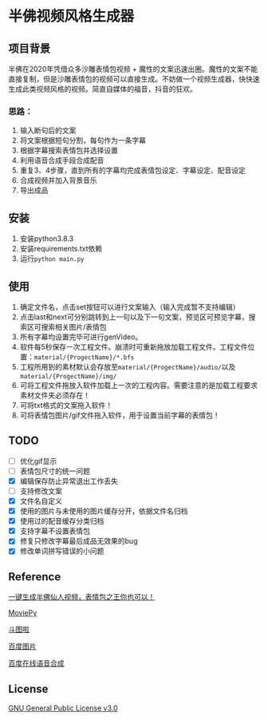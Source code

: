 # 半佛视频风格生成器

## 项目背景
半佛在2020年凭借众多沙雕表情包视频 + 魔性的文案迅速出圈。魔性的文案不能直接复制，但是沙雕表情包的视频可以直接生成。不妨做一个视频生成器，快快速生成此类视频风格的视频。简直自媒体的福音，抖音的狂欢。

### 思路：
1. 输入断句后的文案
2. 将文案根据短句分割，每句作为一条字幕
3. 根据字幕搜索表情包并选择设置
4. 利用语音合成手段合成配音
5. 重复3、4步骤，直到所有的字幕均完成表情包设定、字幕设定、配音设定
6. 合成视频并加入背景音乐
7. 导出成品

## 安装
1. 安装python3.8.3
2. 安装requirements.txt依赖
3. 运行`python main.py`

## 使用
1. 确定文件名，点击set按钮可以进行文案输入（输入完成暂不支持编辑）
2. 点击last和next可分别跳转到上一句以及下一句文案，预览区可预览字幕，搜索区可搜索相关图片/表情包
3. 所有字幕均设置完毕可进行genVideo。
4. 软件每5秒保存一次工程文件。崩溃时可重新拖放加载工程文件。工程文件位置：`material/{ProgectName}/*.bfs`
5. 工程所用到的素材默认会存放至`material/{ProgectName}/audio/`以及`material/{ProgectName}/img/`
6. 可将工程文件拖放入软件加载上一次的工程内容。需要注意的是加载工程要求素材文件夹必须存在！
7. 可将txt格式的文案拖入软件！
8. 可将表情包图片/gif文件拖入软件，用于设置当前字幕的表情包！

## TODO
- [ ] 优化gif显示
- [ ] 表情包尺寸的统一问题
- [x] 编辑保存防止异常退出工作丢失
- [ ] 支持修改文案
- [x] 文件名自定义
- [x] 使用的图片与未使用的图片缓存分开，依据文件名归档
- [x] 使用过的配音缓存分类归档
- [x] 支持字幕不设置表情包
- [x] 修复只修改字幕最后成品无效果的bug
- [x] 修改单词拼写错误的小问题

## Reference
[一键生成半佛仙人视频，表情包之王你也可以！](https://www.bilibili.com/video/BV1oz411e7Jk)

[MoviePy](https://zulko.github.io/moviepy/)

[斗图啦](https://www.doutula.com/article/list/)

[百度图片](https://image.baidu.com/)

[百度在线语音合成](https://cloud.baidu.com/product/speech/tts_online)
## License
[GNU General Public License v3.0](LICENSE)
